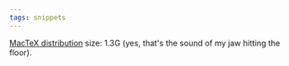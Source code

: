 ```yaml
---
tags: snippets
---
```


[MacTeX distribution](http://www.tug.org/mactex/2009/) size: 1.3G (yes, that's the sound of my jaw hitting the floor).
